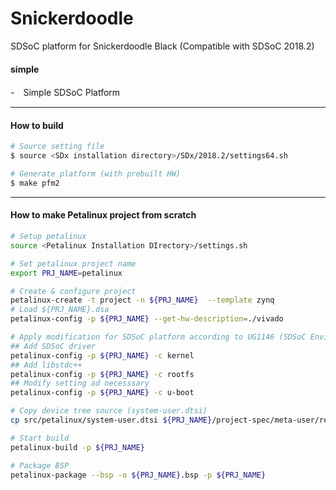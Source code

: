 # Snickerdoodle

SDSoC platform for Snickerdoodle Black (Compatible with SDSoC 2018.2)

#### simple
  -　Simple SDSoC Platform


***
#### How to build
```bash
# Source setting file
$ source <SDx installation directory>/SDx/2018.2/settings64.sh

# Generate platform (with prebuilt HW)
$ make pfm2
```


***
#### How to make Petalinux project from scratch

```bash
# Setup petalinux
source <Petalinux Installation DIrectory>/settings.sh 

# Set petalinux project name
export PRJ_NAME=petalinux

# Create & configure project
petalinux-create -t project -n ${PRJ_NAME}  --template zynq
# Load ${PRJ_NAME}.dsa
petalinux-config -p ${PRJ_NAME} --get-hw-description=./vivado

# Apply modification for SDSoC platform according to UG1146 (SDSoC Environment Platform Development Guide)
## Add SDSoC driver
petalinux-config -p ${PRJ_NAME} -c kernel
## Add libstdc++
petalinux-config -p ${PRJ_NAME} -c rootfs
## Modify setting ad necesssary
petalinux-config -p ${PRJ_NAME} -c u-boot

# Copy device tree source (system-user.dtsi)
cp src/petalinux/system-user.dtsi ${PRJ_NAME}/project-spec/meta-user/recipes-bsp/device-tree/files/system-user.dtsi

# Start build
petalinux-build -p ${PRJ_NAME}

# Package BSP
petalinux-package --bsp -o ${PRJ_NAME}.bsp -p ${PRJ_NAME}
```
